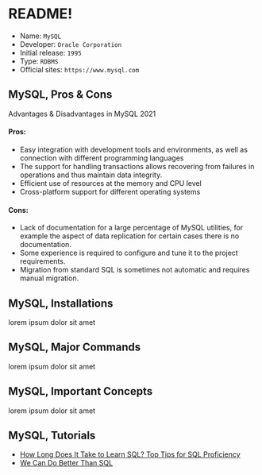 # README!
* Name: `MySQL`
* Developer: `Oracle Corporation`
* Initial release: `1995`
* Type: `RDBMS`
* Official sites: `https://www.mysql.com`

## MySQL, Pros & Cons
Advantages & Disadvantages in MySQL 2021

#### Pros:
* Easy integration with development tools and environments, as well as connection with different programming languages
* The support for handling transactions allows recovering from failures in operations and thus maintain data integrity.
* Efficient use of resources at the memory and CPU level
* Cross-platform support for different operating systems

#### Cons:
* Lack of documentation for a large percentage of MySQL utilities, for example the aspect of data replication for certain cases there is no documentation.
* Some experience is required to configure and tune it to the project requirements.
* Migration from standard SQL is sometimes not automatic and requires manual migration.

## MySQL, Installations
lorem ipsum dolor sit amet

## MySQL, Major Commands
lorem ipsum dolor sit amet

## MySQL, Important Concepts
lorem ipsum dolor sit amet

## MySQL, Tutorials
* [How Long Does It Take to Learn SQL? Top Tips for SQL Proficiency](https://learnsql.com/blog/how-long-does-it-take-to-learn-sql)
* [We Can Do Better Than SQL](https://www.edgedb.com/blog/we-can-do-better-than-sql)

